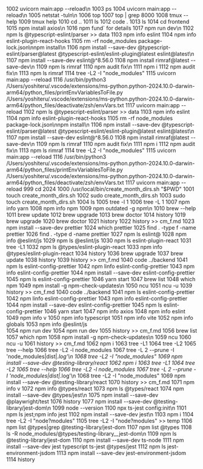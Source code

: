  1002  uvicorn main:app --reload\n
 1003  ps
 1004  uvicorn main:app --reload\n
 1005  netstat -tuln\n
 1006  top
 1007  top | grep 8000
 1008  tmux --help
 1009  tmux help
 1010  cd ..
 1011  ls
 1012  code .
 1013  ls
 1014  cd frontend
 1015  npm install axios\n
 1016  npm fund` for details
 1017  npm run dev\n
 1102  npm ls @typescript-eslint/parser >> data
 1103  npm info eslint
 1104  npm info eslint-plugin-react-hooks
 1105  rm -rf node_modules package-lock.json\nnpm install\n
 1106  npm install --save-dev @typescript-eslint/parser@latest @typescript-eslint/eslint-plugin@latest eslint@latest\n
 1107  npm install --save-dev eslint@^8.56.0
 1108  npm install rimraf@latest --save-dev\n
 1109  npm ls rimraf
 1110  npm audit fix\n
 1111  npm i
 1112  npm audit fix\n
 1113  npm ls rimraf
 1114  tree -L2 -I "node_modules"
 1115  uvicorn main:app --reload
 1116  /usr/bin/python3 /Users/yoshiteru/.vscode/extensions/ms-python.python-2024.10.0-darwin-arm64/python_files/printEnvVariablesToFile.py /Users/yoshiteru/.vscode/extensions/ms-python.python-2024.10.0-darwin-arm64/python_files/deactivate/zsh/envVars.txt
 1117  uvicorn main:app --reload
 1102  npm ls @typescript-eslint/parser >> data
 1103  npm info eslint
 1104  npm info eslint-plugin-react-hooks
 1105  rm -rf node_modules package-lock.json\nnpm install\n
 1106  npm install --save-dev @typescript-eslint/parser@latest @typescript-eslint/eslint-plugin@latest eslint@latest\n
 1107  npm install --save-dev eslint@^8.56.0
 1108  npm install rimraf@latest --save-dev\n
 1109  npm ls rimraf
 1110  npm audit fix\n
 1111  npm i
 1112  npm audit fix\n
 1113  npm ls rimraf
 1114  tree -L2 -I "node_modules"
 1115  uvicorn main:app --reload
 1116  /usr/bin/python3 /Users/yoshiteru/.vscode/extensions/ms-python.python-2024.10.0-darwin-arm64/python_files/printEnvVariablesToFile.py /Users/yoshiteru/.vscode/extensions/ms-python.python-2024.10.0-darwin-arm64/python_files/deactivate/zsh/envVars.txt
 1117  uvicorn main:app --reload
  999  cd 2024
 1000  /usr/local/bin/create_month_dirs.sh "$PWD"
 1001  touch create_month_dirs.sh
 1002  sudo create_month_dirs.sh
 1003  sudo touch create_month_dirs.sh
 1004  ls
 1005  tree -l 1
 1006  tree -L 1
 1007  npm info yarn
 1008  npm info npm
 1009  npm outdated -g npm\n
 1010  brew --help
 1011  brew update
 1012  brew upgrade
 1013  brew doctor
 1014  history
 1019  brew upgrade
 1020  brew doctor
 1021  history
 1022  history >> cm_f.md
 1023  npm install --save-dev  prettier
 1024  which prettier
 1025  find . -type f -name prettier
 1026  find . -type d -name prettier
 1027  npm ls eslint@
 1028  npm info @eslint/js
 1029  npm ls @eslint/js
 1030  npm ls eslint-plugin-react
 1031  tree -L1
 1032  npm ls @types/eslint-plugin-react
 1033  npm info @types/eslint-plugin-react
 1034  history
 1036  brew upgrade
 1037  brew update
 1038  history
 1039  history >> cm_f.md
 1040  code ../backend
 1041  npm ls eslint-config-prettier
 1042  npm linfo eslint-config-prettier
 1043  npm info eslint-config-prettier
 1044  npm install --save-dev eslint-config-prettier
 1045  npm ls eslint-config-prettier
 1046  yarn start
 1047  brew list
 1048  which npm
 1049  npm install -g npm-check-updates\n
 1050  ncu
 1051  ncu -u
 1039  history >> cm_f.md
 1040  code ../backend
 1041  npm ls eslint-config-prettier
 1042  npm linfo eslint-config-prettier
 1043  npm info eslint-config-prettier
 1044  npm install --save-dev eslint-config-prettier
 1045  npm ls eslint-config-prettier
 1046  yarn start
 1047  npm info axios 
 1048  npm info eslint
 1049  npm info v
 1050  npm info typescript
 1051  npm info vite
 1052  npm info globals
 1053  npm info @eslint/js  
 1054  npm run dev
 1054  npm run dev
 1055  history >> cm_f.md
 1056  brew list
 1057  which npm
 1058  npm install -g npm-check-updates\n
 1059  ncu
 1060  ncu -u
 1061  history >> cm_f.md
 1062  npm i
 1063  tree -L1
 1064  tree -L2
 1065  tree --help
 1066  tree -L2 -l node_modules
 1067  tree -L 2 --prune -I 'node_modules|dist|*.log'\n
 1068  tree -L2 -I "node_modules"
 1069  npm install --save-dev @testing-library/react
 1062  npm i
 1063  tree -L1
 1064  tree -L2
 1065  tree --help
 1066  tree -L2 -l node_modules
 1067  tree -L 2 --prune -I 'node_modules|dist|*.log'\n
 1068  tree -L2 -I "node_modules"
 1069  npm install --save-dev @testing-library/react
 1070  history >> cm_f.md
 1071  npm info v
 1072  npm info @types/react
 1073  npm ls @types/react
 1074  npm install --save-dev @types/jest\n
 1075  npm install --save-dev @playwright/test
 1076  history
 1077  npm install --save-dev @testing-library/jest-dom\n
 1099  node --version
 1100  npx ts-jest config:init\n
 1101  npm ls jest;npm info jest
 1102  npm install --save-dev jest\n
 1103  npm i
 1104  tree -L2 -I "node?modules"
 1105  tree -L2 -I "node?modules" >> temp
 1106  npm list @types|grep @testing-library/jest-dom
 1107  npm list @types
 1108  ls -R node_modules/@types/testing-library__jest-dom\n
 1109  npm ls @testing-library/jest-dom
 1110  npm install --save-dev ts-node
 1111  npm install --save-dev jest typescript ts-jest @types/jest
 1112  npm ls jest-environment-jsdom
 1113  npm install --save-dev jest-environment-jsdom
 1114  history

